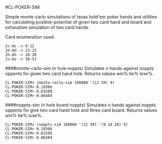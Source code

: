 #CL-POKER-SIM

Simple monte-carlo simulations of texas hold'em poker hands and utilities for calculating positive-potential of given two card hand and board and exhaustive simulation of two card hands.  

Card enumeration used:  

    2c-Ac -> 0-12  
    2d-Ad -> 13-25  
    2h-Ah -> 26-38  
    2s-As -> 39-51  

####monte-carlo-sim (n hole noppts)
Simulates n hands against noppts oppents for given two card hand hole.  Returns values win% tie% lose%.

    CL-POKER-SIM> (monte-carlo-sim 100000 '(12 39) 9)
    CL-POKER-SIM> 0.10308
    CL-POKER-SIM> 0.03208
    CL-POKER-SIM> 0.86484
    
####noppts-sim (n hole board noppts)
Simulates n hands against noppts oppents for give two card hand hole and three card board. Returns values win% tie% lose%.  

    CL-POKER-SIM> (noppts-sim 100000 '(12 39) '(9 24 26) 9)
    CL-POKER-SIM> 0.10308
    CL-POKER-SIM> 0.03208
    CL-POKER-SIM> 0.86484
    
    



    
